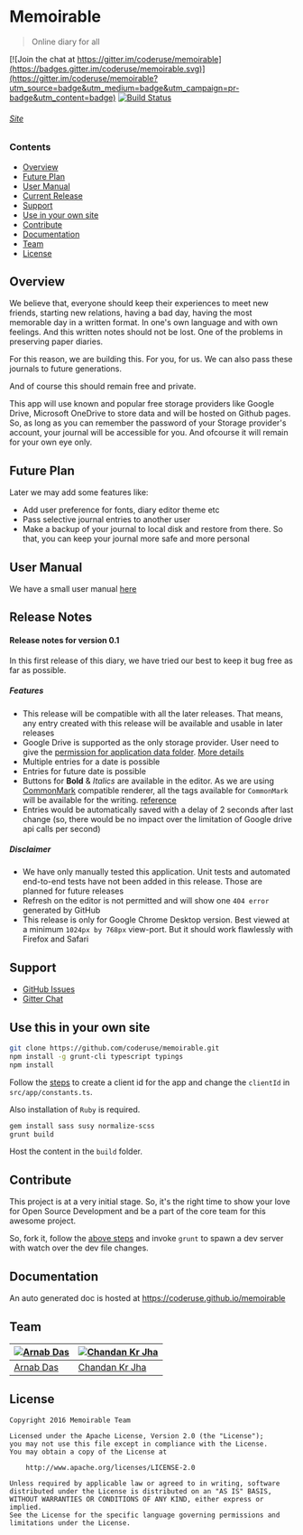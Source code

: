 # Memoirable
> Online diary for all

[![Join the chat at https://gitter.im/coderuse/memoirable](https://badges.gitter.im/coderuse/memoirable.svg)](https://gitter.im/coderuse/memoirable?utm_source=badge&utm_medium=badge&utm_campaign=pr-badge&utm_content=badge)
[![Build Status](https://travis-ci.org/coderuse/memoirable.svg?branch=master)](https://travis-ci.org/coderuse/memoirable)

###### [Site](https://coderuse.github.io/memoirable)

### Contents

- [Overview](#overview)
- [Future Plan](#future-plan)
- [User Manual](#user-manual)
- [Current Release](#release-notes)
- [Support](#support)
- [Use in your own site](#use-this-in-your-own-site)
- [Contribute](#contribute)
- [Documentation](#documentation)
- [Team](#team)
- [License](#license)

## Overview

We believe that, everyone should keep their experiences to meet new friends, starting new relations, having a bad day, having the most memorable day in a written format. In one's own language and with own feelings. And this written notes should not be lost. One of the problems in preserving paper diaries.

For this reason, we are building this. For you, for us. We can also pass these journals to future generations.

And of course this should remain free and private.

This app will use known and popular free storage providers like Google Drive, Microsoft OneDrive to store data and will be hosted on Github pages. So, as long as you can remember the password of your Storage provider's account, your journal will be accessible for you. And ofcourse it will remain for your own eye only.

## Future Plan

Later we may add some features like:

- Add user preference for fonts, diary editor theme etc
- Pass selective journal entries to another user
- Make a backup of your journal to local disk and restore from there. So that, you can keep your journal more safe and more personal

## User Manual

We have a small user manual [here](https://github.com/coderuse/memoirable/wiki)

## Release Notes

#### Release notes for version 0.1

In this first release of this diary, we have tried our best to keep it bug free as far as possible.

##### Features

- This release will be compatible with all the later releases. That means, any entry created with this release will be available and usable in later releases
- Google Drive is supported as the only storage provider. User need to give the [permission for application data folder](https://developers.google.com/drive/v3/web/appdata). [More details](https://developers.google.com/drive/v2/web/scopes)
- Multiple entries for a date is possible
- Entries for future date is possible
- Buttons for **Bold** & *Italics* are available in the editor. As we are using [CommonMark](http://commonmark.org/) compatible renderer, all the tags available for `CommonMark` will be available for the writing. [reference](http://spec.commonmark.org/0.27/)
- Entries would be automatically saved with a delay of 2 seconds after last change (so, there would be no impact over the limitation of Google drive api calls per second)

##### Disclaimer

- We have only manually tested this application. Unit tests and automated end-to-end tests have not been added in this release. Those are planned for future releases
- Refresh on the editor is not permitted and will show one `404 error` generated by GitHub
- This release is only for Google Chrome Desktop version. Best viewed at a minimum `1024px by 768px` view-port. But it should work flawlessly with Firefox and Safari

## Support

- [GitHub Issues](https://github.com/coderuse/memoirable/issues)
- [Gitter Chat](https://gitter.im/coderuse/memoirable)

## Use this in your own site

``` bash
git clone https://github.com/coderuse/memoirable.git
npm install -g grunt-cli typescript typings
npm install
```

Follow the [steps](https://developers.google.com/drive/v2/web/auth/web-client#create_a_client_id_and_client_secret) to create a client id for the app and change the `clientId` in `src/app/constants.ts`.

Also installation of `Ruby` is required.

``` bash
gem install sass susy normalize-scss
grunt build
```

Host the content in the `build` folder.

## Contribute

This project is at a very initial stage. So, it's the right time to show your love for Open Source Development and be a part of the core team for this awesome project.

So, fork it, follow the [above steps](#use-this-in-your-own-site) and invoke `grunt` to spawn a dev server with watch over the dev file changes.

## Documentation

An auto generated doc is hosted at https://coderuse.github.io/memoirable

## Team

[![Arnab Das](https://avatars3.githubusercontent.com/u/1061389?v=3&s=130)](http://coderuse.com)|[![Chandan Kr Jha](https://avatars3.githubusercontent.com/u/13062613?v=3&s=130)](http://chandankrjha.com)
---|---
[Arnab Das](http://coderuse.com)|[Chandan Kr Jha](http://chandankrjha.com)

## License

```
Copyright 2016 Memoirable Team

Licensed under the Apache License, Version 2.0 (the "License");
you may not use this file except in compliance with the License.
You may obtain a copy of the License at

    http://www.apache.org/licenses/LICENSE-2.0

Unless required by applicable law or agreed to in writing, software
distributed under the License is distributed on an "AS IS" BASIS,
WITHOUT WARRANTIES OR CONDITIONS OF ANY KIND, either express or implied.
See the License for the specific language governing permissions and
limitations under the License.
```
